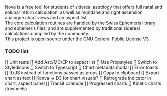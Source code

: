 Nova is a free tool for students of sidereal astrology that offers full natal and solunar return calculation, as well as mundane and right ascension analogue chart views and an aspect list. 
<br>
The core calculation routines are handled by the Swiss Ephemeris library and ephemeris files, and are supplemented by traditional sidereal calculations compiled by the community.
<br>
This project is open source under the GNU General Public License V3.

### TODO list
[] Unit tests
[] Add Asc/MC/EP to aspect list
[] Use Propstyles
[] Switch to Styledicons
[] Switch to Typescript
[] Chart metadata modal
[] Error toasts
[] RxJS instead of functions passed as props
[] Copy to clipboard
[] Export chart as text
[] Konva -> D3 for chart visuals?
[] Retrograde indicator in chart, aspect panel
[] Transit calendar
[] Progressed charts
[] Kinetic charts (triwheels)
